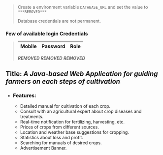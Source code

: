 
>  Create a environment variable `DATABASE_URL` 
>  and set the value to `***REMOVED***`
> 
>  Database credentials are not permanent.

### Few of available login Credentials
>  Mobile | Password | Role
> --------|----------|---------
> ***REMOVED***
> ***REMOVED***
> ***REMOVED***

 
## Title: _A Java-based Web Application for guiding farmers on each steps of cultivation_
- ### Features:
  - Detailed manual for cultivation of each crop.
  - Consult with an agricultural expert about crop diseases and treatments.
  - Real-time notification for fertilizing, harvesting, etc.
  - Prices of crops from different sources.
  - Location and weather base suggestions for cropping.
  - Statistics about loss and profit.
  - Searching for manuals of desired crops.
  - Advertisement Banner. 
